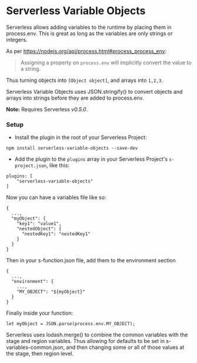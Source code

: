 Serverless Variable Objects
=============================

Serverless allows adding variables to the runtime by placing them in process.env.  This is great as long as the variables are only strings or integers.  

As per https://nodejs.org/api/process.html#process_process_env: 
>Assigning a property on `process.env` will implicitly convert the value to a string.

Thus turning objects into `[Object object]`, and arrays into `1,2,3`.

Serverless Variable Objects uses JSON.stringify() to convert objects and arrays into strings before they are added to process.env.

**Note:** Requires Serverless *v0.5.0*.

### Setup

* Install the plugin in the root of your Serverless Project:
```
npm install serverless-variable-objects --save-dev
```

* Add the plugin to the `plugins` array in your Serverless Project's `s-project.json`, like this:

```
plugins: [
    "serverless-variable-objects"
]
```



Now you can have a variables file like so:

```
{
  ...,
  "myObject": {
    "key1": "value1",
    "nestedObject": {
      "nestedKey1": "nestedKey1"    
    }
  }
}
```

Then in your s-function.json file, add them to the environment section

```
{
  ...,
  "environment": {
    ...,
    "MY_OBJECT": "${myObject}"
  }
}
```

Finally inside your function: 

```
let myObject = JSON.parse(process.env.MY_OBJECT);
```


Serverless uses lodash.merge() to combine the common variables with the stage and region variables.  Thus allowing for defaults to be set in s-variables-common.json, and then changing some or all of those values at the stage, then region level.

